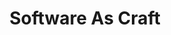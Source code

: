 ---
title: Software As Craft
description: "Thoughts how we build software, and the effects on our industry."
cascade:
  type: page
---
